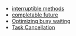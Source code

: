 - [interruptible methods](interruptible_methods/Main.java)
- [completable future](completable_future/Main.java)
- [Optimizing busy waiting](BusyWaiting.java)
- [Task Cancellation](TaskCancellation.java)